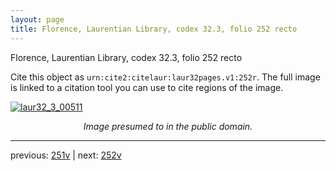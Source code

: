 ```yaml
---
layout: page
title: Florence, Laurentian Library, codex 32.3, folio 252 recto
---
```


Florence, Laurentian Library, codex 32.3, folio 252 recto

Cite this object as `urn:cite2:citelaur:laur32pages.v1:252r`.  The full image is linked to a citation tool you can use to cite regions of the image.

[![laur32_3_00511](http://www.homermultitext.org/iipsrv?IIIF=/project/homer/pyramidal/deepzoom/citelaur/laur32imgs/v1/laur32_3_00511.tif/full/800,/0/default.jpg)](http://www.homermultitext.org/ict2/?urn=urn:cite2:citelaur:laur32imgs.v1:laur32_3_00511) 

<p style="text-align: center; font-style: italic;">Image presumed to in the public domain.</p>

---

previous: [251v](../251v/) | next: [252v](../252v/)